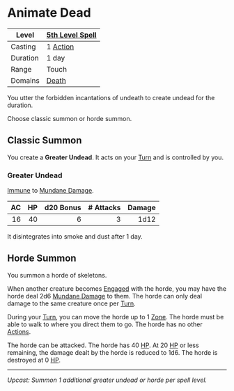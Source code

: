 # Animate Dead

| Level    | [5th Level Spell](5th%20Level%20Spells.md)                           |
| -------- | --------------------------------------------------------------------- |
| Casting  | 1 [Action](../../../../Game%20Procedures/Core%20Procedures/Action.md) |
| Duration | 1 day                                                                 |
| Range    | Touch                                                                 |
| Domains  | [Death](../../Spell%20Domains/Death.md)                               |

You utter the forbidden incantations of undeath to create undead for the duration.

Choose classic summon or horde summon.

## Classic Summon

You create a **Greater Undead**. It acts on your [Turn](../../../../Game%20Procedures/Core%20Procedures/Turn.md) and is controlled by you.

### Greater Undead

[Immune](../../../../Game%20Procedures/Conditions/Immune.md) to [Mundane Damage](../../../../Game%20Procedures/Combat/Damage%20Types/Mundane%20Damage.md).

|  AC |  HP | d20 Bonus | # Attacks | Damage |
| --: | --: | --------: | --------: | -----: |
|  16 |  40 |         6 |         3 |   1d12 |

It disintegrates into smoke and dust after 1 day.

## Horde Summon

You summon a horde of skeletons.

When another creature becomes [Engaged](../../../../Game%20Procedures/Conditions/Engaged.md) with the horde, you may have the horde deal 2d6 [Mundane Damage](../../../../Game%20Procedures/Combat/Damage%20Types/Mundane%20Damage.md) to them. The horde can only deal damage to the same creature once per [Turn](../../../../Game%20Procedures/Core%20Procedures/Turn.md).

During your [Turn](../../../../Game%20Procedures/Core%20Procedures/Turn.md), you can move the horde up to 1 [Zone](../../../../Game%20Procedures/Core%20Procedures/Zone.md). The horde must be able to walk to where you direct them to go. The horde has no other [Actions](../../../../Game%20Procedures/Core%20Procedures/Action.md).

The horde can be attacked. The horde has 40 [HP](../../../../Player%20Characters/Derived%20Statistics/Hit%20Points.md). At 20 [HP](../../../../Player%20Characters/Derived%20Statistics/Hit%20Points.md) or less remaining, the damage dealt by the horde is reduced to 1d6. The horde is destroyed at 0 [HP](../../../../Player%20Characters/Derived%20Statistics/Hit%20Points.md).

---
*Upcast: Summon 1 additional greater undead or horde per spell level.*
